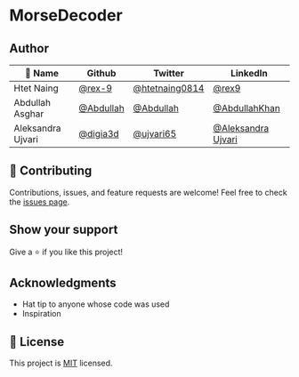 # MorseDecoder

## Author

| 👤 Name | Github | Twitter | LinkedIn |
|------|--------|---------|----------|
|Htet Naing|[@rex-9](https://github.com/rex-9)|[@htetnaing0814](https://twitter.com/htetnaing0814)|[@rex9](https://www.linkedin.com/in/rex9/)|
|Abdullah Asghar|[@Abdullah](https://github.com/Abdullah2213565)|[@Abdullah](https://twitter.com/dulakhan024)|[@AbdullahKhan](https://www.linkedin.com/in/abdullah-khan2002/)|
|Aleksandra Ujvari|[@digia3d](https://github.com/digia3d)|[@ujvari65](https://twitter.com/ujvari65)|[@Aleksandra Ujvari](https://www.linkedin.com/in/aleksandra-ujvari-85235a210/)|

## 🤝 Contributing

Contributions, issues, and feature requests are welcome!
Feel free to check the [issues page](../../issues/).
## Show your support
Give a ⭐️ if you like this project!
## Acknowledgments
- Hat tip to anyone whose code was used
- Inspiration

## 📝 License
This project is [MIT](./MIT.md) licensed.

